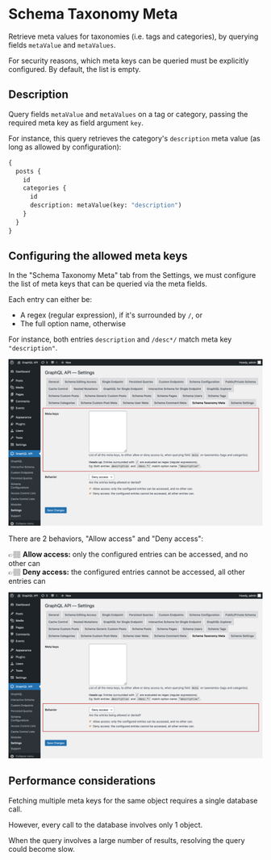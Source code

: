 # Schema Taxonomy Meta

Retrieve meta values for taxonomies (i.e. tags and categories), by querying fields `metaValue` and `metaValues`.

For security reasons, which meta keys can be queried must be explicitly configured. By default, the list is empty.

## Description

Query fields `metaValue` and `metaValues` on a tag or category, passing the required meta key as field argument `key`.

For instance, this query retrieves the category's `description` meta value (as long as allowed by configuration):

```graphql
{
  posts {
    id
    categories {
      id
      description: metaValue(key: "description")
    }
  }
}
```

## Configuring the allowed meta keys

In the "Schema Taxonomy Meta" tab from the Settings, we must configure the list of meta keys that can be queried via the meta fields.

Each entry can either be:

- A regex (regular expression), if it's surrounded by `/`, or
- The full option name, otherwise

For instance, both entries `description` and `/desc*/` match meta key `"description"`.

![Defining the entries](../../images/schema-configuration-taxonomy-meta-entries.png "Defining the entries")

There are 2 behaviors, "Allow access" and "Deny access":

👉🏽 <strong>Allow access:</strong> only the configured entries can be accessed, and no other can<br/>
👉🏽 <strong>Deny access:</strong> the configured entries cannot be accessed, all other entries can

![Defining the access behavior](../../images/schema-configuration-taxonomy-meta-behavior.png "Defining the access behavior")

## Performance considerations

Fetching multiple meta keys for the same object requires a single database call.

However, every call to the database involves only 1 object.

When the query involves a large number of results, resolving the query could become slow.
